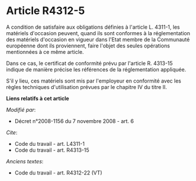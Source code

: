 # Article R4312-5

A condition de satisfaire aux obligations définies à l'article L. 4311-1, les matériels d'occasion peuvent, quand ils sont
conformes à la réglementation des matériels d'occasion en vigueur dans l'Etat membre de la Communauté européenne dont ils
proviennent, faire l'objet des seules opérations mentionnées à ce même article. 

Dans ce cas, le certificat de conformité prévu par l'article R. 4313-15 indique de manière précise les références de la
réglementation appliquée.

S'il y lieu, ces matériels sont mis par l'employeur en conformité avec les règles techniques d'utilisation prévues par le
chapitre IV du titre II.

**Liens relatifs à cet article**

_Modifié par_:

  - Décret n°2008-1156 du 7 novembre 2008 - art. 6

_Cite_:

  - Code du travail - art. L4311-1
  - Code du travail - art. R4313-15

_Anciens textes_:

  - Code du travail - art. R4312-22 (VT)
